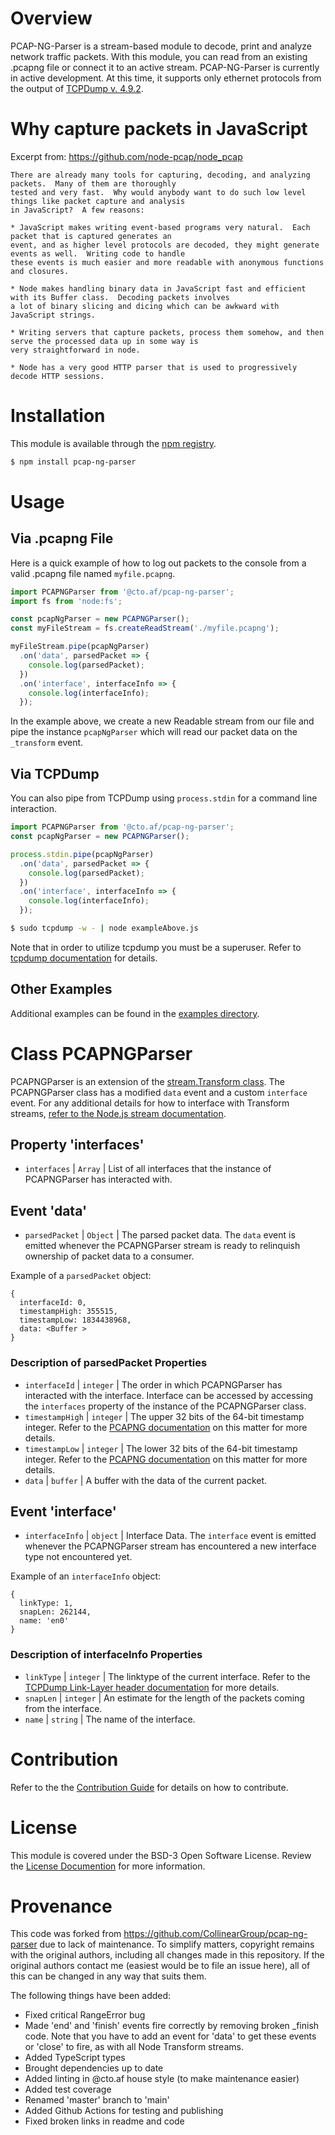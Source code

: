 
# Overview
PCAP-NG-Parser is a stream-based module to decode, print and analyze network traffic packets. With this module, you can read from an existing .pcapng file or connect it to an active stream. PCAP-NG-Parser is currently in active development. At this time, it supports only ethernet protocols from the output of [TCPDump v. 4.9.2](http://www.tcpdump.org/).

# Why capture packets in JavaScript

Excerpt from:
<https://github.com/node-pcap/node_pcap>

```
There are already many tools for capturing, decoding, and analyzing packets.  Many of them are thoroughly
tested and very fast.  Why would anybody want to do such low level things like packet capture and analysis
in JavaScript?  A few reasons:

* JavaScript makes writing event-based programs very natural.  Each packet that is captured generates an
event, and as higher level protocols are decoded, they might generate events as well.  Writing code to handle
these events is much easier and more readable with anonymous functions and closures.

* Node makes handling binary data in JavaScript fast and efficient with its Buffer class.  Decoding packets involves
a lot of binary slicing and dicing which can be awkward with JavaScript strings.

* Writing servers that capture packets, process them somehow, and then serve the processed data up in some way is
very straightforward in node.

* Node has a very good HTTP parser that is used to progressively decode HTTP sessions.
```

# Installation

This module is available through the [npm registry](https://www.npmjs.com/).

```bash
$ npm install pcap-ng-parser
```

# Usage

## Via .pcapng File
Here is a quick example of how to log out packets to the console from a valid .pcapng file named `myfile.pcapng`.

```javascript
import PCAPNGParser from '@cto.af/pcap-ng-parser';
import fs from 'node:fs';

const pcapNgParser = new PCAPNGParser();
const myFileStream = fs.createReadStream('./myfile.pcapng');

myFileStream.pipe(pcapNgParser)
  .on('data', parsedPacket => {
    console.log(parsedPacket);
  })
  .on('interface', interfaceInfo => {
    console.log(interfaceInfo);
  });
```

In the example above, we create a new Readable stream from our file and pipe the instance `pcapNgParser` which will read our packet data on the `_transform` event.

## Via TCPDump

You can also pipe from TCPDump using `process.stdin` for a command line interaction.

```javascript
import PCAPNGParser from '@cto.af/pcap-ng-parser';
const pcapNgParser = new PCAPNGParser();

process.stdin.pipe(pcapNgParser)
  .on('data', parsedPacket => {
    console.log(parsedPacket);
  })
  .on('interface', interfaceInfo => {
    console.log(interfaceInfo);
  });
```

```bash
$ sudo tcpdump -w - | node exampleAbove.js
```

Note that in order to utilize tcpdump you must be a superuser. Refer to [tcpdump documentation](http://www.tcpdump.org/manpages/tcpdump.1.html) for details.

## Other Examples

Additional examples can be found in the [examples directory](./examples).

# Class PCAPNGParser

PCAPNGParser is an extension of the [stream.Transform class](https://nodejs.org/api/stream.html#stream_class_stream_transform). The PCAPNGParser class has a modified `data` event and a custom `interface` event. For any additional details for how to interface with Transform streams, [refer to the Node.js stream documentation](https://nodejs.org/api/stream.html#stream_stream).

## Property 'interfaces'

- `interfaces` | `Array` | List of all interfaces that the instance of PCAPNGParser has interacted with.

## Event 'data'

- `parsedPacket` | `Object` | The parsed packet data. The `data` event is emitted whenever the PCAPNGParser stream is ready to relinquish ownership of packet data to a consumer.

Example of a `parsedPacket` object:
```
{
  interfaceId: 0,
  timestampHigh: 355515,
  timestampLow: 1834438968,
  data: <Buffer >
}
```

### Description of parsedPacket Properties

* `interfaceId` | `integer` | The order in which PCAPNGParser has interacted with the interface. Interface can be accessed by accessing the `interfaces` property of the instance of the PCAPNGParser class.
* `timestampHigh` | `integer` | The upper 32 bits of the 64-bit timestamp integer. Refer to the [PCAPNG documentation](https://www.ietf.org/archive/id/draft-ietf-opsawg-pcapng-04.html#name-enhanced-packet-block) on this matter for more details.
* `timestampLow` | `integer` | The lower 32 bits of the 64-bit timestamp integer. Refer to the [PCAPNG documentation](https://www.ietf.org/archive/id/draft-ietf-opsawg-pcapng-04.html#name-enhanced-packet-block) on this matter for more details.
* `data` | `buffer` | A buffer with the data of the current packet.

## Event 'interface'

- `interfaceInfo` | `object` | Interface Data. The `interface` event is emitted whenever the PCAPNGParser stream has encountered a new interface type not encountered yet.

Example of an `interfaceInfo` object:
```
{
  linkType: 1,
  snapLen: 262144,
  name: 'en0'
}
```

### Description of interfaceInfo Properties

* `linkType` | `integer` | The linktype of the current interface. Refer to the [TCPDump Link-Layer header documentation](http://www.tcpdump.org/linktypes.html) for more details.
* `snapLen` | `integer` | An estimate for the length of the packets coming from the interface.
* `name` | `string` | The name of the interface.

# Contribution

Refer to the the [Contribution Guide](./docs/CONTRIBUTING.md) for details on how to contribute.

# License

This module is covered under the BSD-3 Open Software License. Review the [License Documention](./docs/LICENSE.md) for more information.

# Provenance

This code was forked from https://github.com/CollinearGroup/pcap-ng-parser due
to lack of maintenance.  To simplify matters, copyright remains with the
original authors, including all changes made in this repository.  If the
original authors contact me (easiest would be to file an issue here), all of
this can be changed in any way that suits them.

The following things have been added:

- Fixed critical RangeError bug
- Made 'end' and 'finish' events fire correctly by removing broken _finish code.  Note that you have to add an event for 'data' to get these events or 'close'
  to fire, as with all Node Transform streams.
- Added TypeScript types
- Brought dependencies up to date
- Added linting in @cto.af house style (to make maintenance easier)
- Added test coverage
- Renamed 'master' branch to 'main'
- Added Github Actions for testing and publishing
- Fixed broken links in readme and code
